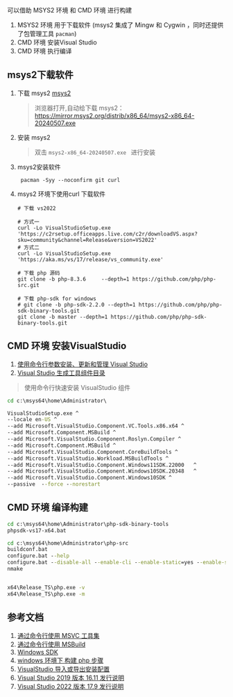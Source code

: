 可以借助 MSYS2 环境 和 CMD 环境  进行构建

1. MSYS2 环境 用于下载软件     (msys2 集成了 Mingw 和 Cygwin ，同时还提供了包管理工具 `pacman`)
2. CMD  环境 安装Visual Studio
3. CMD 环境 执行编译

##  msys2下载软件
1.  下载 msys2  [msys2](https://www.msys2.org/])
    > 浏览器打开,自动给下载 msys2： https://mirror.msys2.org/distrib/x86_64/msys2-x86_64-20240507.exe
1.  安装 msys2
    > 双击 `msys2-x86_64-20240507.exe ` 进行安装
1.  msys2安装软件
    ```shell
     pacman -Syy --noconfirm git curl
    ```
1. msys2 环境下使用curl 下载软件
    ```shell
   # 下载 vs2022

   # 方式一
   curl -Lo VisualStudioSetup.exe 'https://c2rsetup.officeapps.live.com/c2r/downloadVS.aspx?sku=community&channel=Release&version=VS2022'
   # 方式二
   curl -Lo VisualStudioSetup.exe 'https://aka.ms/vs/17/release/vs_community.exe'

   ```

   ```shell
   # 下载 php 源码
   git clone -b php-8.3.6     --depth=1 https://github.com/php/php-src.git

   # 下载 php-sdk for windows
   # git clone -b php-sdk-2.2.0 --depth=1 https://github.com/php/php-sdk-binary-tools.git
   git clone -b master --depth=1 https://github.com/php/php-sdk-binary-tools.git

   ```

## CMD 环境 安装VisualStudio
1. [使用命令行参数安装、更新和管理 Visual Studio](https://learn.microsoft.com/zh-cn/visualstudio/install/use-command-line-parameters-to-install-visual-studio?view=vs-2022)
1. [Visual Studio 生成工具组件目录](https://learn.microsoft.com/zh-cn/visualstudio/install/workload-component-id-vs-build-tools?view=vs-2022)

> 使用命令行快速安装 VisualStudio 组件
```bat
cd c:\msys64\home\Administrator\

VisualStudioSetup.exe ^
--locale en-US ^
--add Microsoft.VisualStudio.Component.VC.Tools.x86.x64 ^
--add Microsoft.Component.MSBuild ^
--add Microsoft.VisualStudio.Component.Roslyn.Compiler ^
--add Microsoft.Component.MSBuild ^
--add Microsoft.VisualStudio.Component.CoreBuildTools ^
--add Microsoft.VisualStudio.Workload.MSBuildTools ^
--add Microsoft.VisualStudio.Component.Windows11SDK.22000   ^
--add Microsoft.VisualStudio.Component.Windows10SDK.20348	^
--add Microsoft.VisualStudio.Component.Windows10SDK ^
--passive  --force --norestart
```

## CMD 环境 编译构建
```bat
cd c:\msys64\home\Administrator\php-sdk-binary-tools
phpsdk-vs17-x64.bat

```

```bat
cd c:\msys64\home\Administrator\php-src
buildconf.bat
configure.bat --help
configure.bat --disable-all --enable-cli --enable-static=yes --enable-shared=no
nmake


x64\Release_TS\php.exe -v
x64\Release_TS\php.exe -m

```



## 参考文档
1. [通过命令行使用 MSVC 工具集](https://learn.microsoft.com/zh-cn/cpp/build/building-on-the-command-line?view=msvc-170)
1. [通过命令行使用 MSBuild](https://learn.microsoft.com/zh-cn/cpp/build/msbuild-visual-cpp?view=msvc-1700)
1. [Windows SDK](https://developer.microsoft.com/en-us/windows/downloads/windows-sdk/)
1. [windows 环境下 构建 php 步骤](https://wiki.php.net/internals/windows/stepbystepbuild_sdk_2)
1. [VisualStudio 导入或导出安装配置](https://learn.microsoft.com/zh-cn/visualstudio/install/import-export-installation-configurations?view=vs-2022)
1. [Visual Studio 2019 版本 16.11 发行说明](https://learn.microsoft.com/zh-cn/visualstudio/releases/2019/release-notes)
1. [Visual Studio 2022 版本 17.9 发行说明](https://learn.microsoft.com/zh-cn/visualstudio/releases/2022/release-notes)
